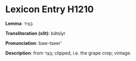 # Lexicon Entry H1210

**Lemma**: בָּצִיר

**Transliteration (xlit)**: bâtsîyr

**Pronunciation**: baw-tseer'

**Description**:
from בָּצַר; clipped, i.e. the grape crop; vintage.
